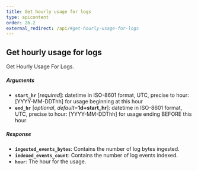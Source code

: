```yaml
---
title: Get hourly usage for logs
type: apicontent
order: 26.2
external_redirect: /api/#get-hourly-usage-for-logs
---
```


## Get hourly usage for logs

Get Hourly Usage For Logs.

##### Arguments
* **`start_hr`** [*required*]:
    datetime in ISO-8601 format, UTC, precise to hour: [YYYY-MM-DDThh] for usage beginning at this hour
* **`end_hr`** [*optional*, *default*=**1d+start_hr**]:
    datetime in ISO-8601 format, UTC, precise to hour: [YYYY-MM-DDThh] for usage ending BEFORE this hour

##### Response

* **`ingested_events_bytes`**:
    Contains the number of log bytes ingested.
* **`indexed_events_count`**:
    Contains the number of log events indexed.
* **`hour`**:
    The hour for the usage.


